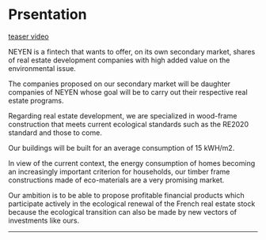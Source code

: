 # Prsentation

[teaser video](https://www.youtube.com/embed/QMXfB7h7knM ':include :type=iframe width=560 height=315')

NEYEN is a fintech that wants to offer, on its own secondary market, shares of real estate development companies with high added value on the environmental issue.

The companies proposed on our secondary market will be daughter companies of NEYEN whose goal will be to carry out their respective real estate programs.

Regarding real estate development, we are specialized in wood-frame construction that meets current ecological standards such as the RE2020 standard and those to come.

Our buildings will be built for an average consumption of 15 kWH/m2.

In view of the current context, the energy consumption of homes becoming an increasingly important criterion for households, our timber frame constructions made of eco-materials are a very promising market. 

Our ambition is to be able to propose profitable financial products which participate actively in the ecological renewal of the French real estate stock because the ecological transition can also be made by new vectors of investments like ours.

---